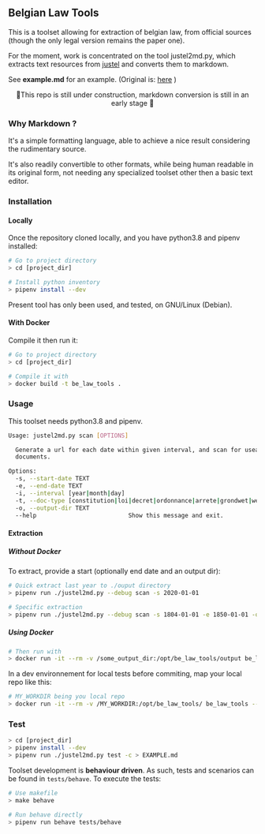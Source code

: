 ## Belgian Law Tools
This is a toolset allowing for extraction of belgian law, from official sources (though the only legal version remains the paper one).

For the moment, work is concentrated on the tool justel2md.py, which extracts
text resources from [justel](https://www.ejustice.just.fgov.be/cgi_loi/loi.pl) and converts them to markdown.

See **example.md** for an example. (Original is: [here](http://www.ejustice.just.fgov.be/eli/loi/1804/03/21/1804032150/justel) )

<center> 🚧This repo is still under construction, markdown conversion is still in an early stage 🚧</center>

### Why Markdown ?
It's a simple formatting language, able to achieve a nice result considering the rudimentary source.

It's also readily convertible to other formats, while being human readable in its original form, not needing
any specialized toolset other then a basic text editor.

### Installation
#### Locally
Once the repository cloned locally, and you have python3.8 and pipenv installed:
```bash
# Go to project directory
> cd [project_dir]

# Install python inventory
> pipenv install --dev
```
Present tool has only been used, and tested, on GNU/Linux (Debian).


#### With Docker

Compile it then run it:
```bash
# Go to project directory
> cd [project_dir]

# Compile it with
> docker build -t be_law_tools .
```

### Usage
This toolset needs python3.8 and pipenv.
```bash
Usage: justel2md.py scan [OPTIONS]

  Generate a url for each date within given interval, and scan for useable
  documents.

Options:
  -s, --start-date TEXT
  -e, --end-date TEXT
  -i, --interval [year|month|day]
  -t, --doc-type [constitution|loi|decret|ordonnance|arrete|grondwet|wet|decreet|ordonnantie|besluit]
  -o, --output-dir TEXT
  --help                          Show this message and exit.
```


#### Extraction
##### Without Docker
To extract, provide a start (optionally end date and an output dir):
```bash
# Quick extract last year to ./ouput directory
> pipenv run ./justel2md.py --debug scan -s 2020-01-01

# Specific extraction
> pipenv run ./justel2md.py --debug scan -s 1804-01-01 -e 1850-01-01 -o /some_output_dir
```

##### Using Docker
```bash
# Then run with
> docker run -it --rm -v /some_output_dir:/opt/be_law_tools/output be_law_tools --debug scan -s 2020-01-01
```

In a dev environnement for local tests before commiting, map your local repo like this:
```bash
# MY_WORKDIR being you local repo
> docker run -it --rm -v /MY_WORKDIR:/opt/be_law_tools/ be_law_tools --debug scan -s 2020-01-01
```

### Test
```bash
> cd [project_dir]
> pipenv install --dev
> pipenv run ./justel2md.py test -c > EXAMPLE.md
```

Toolset development is **behaviour driven**. As such, tests and scenarios can be found in `tests/behave`.
To execute the tests:
```bash
# Use makefile
> make behave

# Run behave directly
> pipenv run behave tests/behave
```
